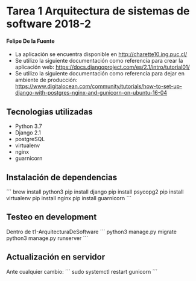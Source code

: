 # Tarea 1 Arquitectura de sistemas de software 2018-2
#### Felipe De la Fuente

- La aplicación se encuentra disponible en http://charette10.ing.puc.cl/
- Se utilizo la siguiente documentación como referencia para crear la aplicación web: https://docs.djangoproject.com/es/2.1/intro/tutorial01/
- Se utilizo la siguiente documentación como referencia para dejar en ambiente de producción: https://www.digitalocean.com/community/tutorials/how-to-set-up-django-with-postgres-nginx-and-gunicorn-on-ubuntu-16-04
## Tecnologias utilizadas
- Python 3.7
- Django 2.1
- postgreSQL
- virtualenv
- nginx
- guarnicorn
## Instalación de dependencias

´´´
brew install python3
pip install django
pip install psycopg2
pip install virtualenv
pip install nginx
pip install guarnicorn
´´´

## Testeo en development
Dentro de t1-ArquitecturaDeSoftware
´´´
python3 manage.py migrate
python3 manage.py runserver
´´´
## Actualización en servidor
Ante cualquier cambio:
´´´
sudo systemctl restart gunicorn
´´´
